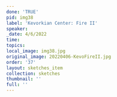 ```yaml
---
done: 'TRUE'
pid: img38
label: 'Kevorkian Center: Fire II'
speaker:
_date: 4/6/2022
time:
topics:
local_image: img38.jpg
original_image: 20220406-KevoFireII.jpg
order: '37'
layout: sketches_item
collection: sketches
thumbnail: ''
full: ''
---
```

